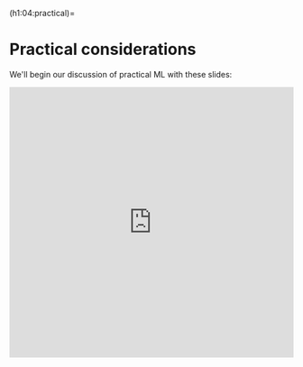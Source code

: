 (h1:04:practical)=
# Practical considerations

We'll begin our discussion of practical ML with these slides:

<iframe src="https://docs.google.com/presentation/d/e/2PACX-1vRQa3o7iVFERY5UdsSr0Yo0BVPY9hJv05zYtTV8uXHm5T4F2AnFc2rK3iUVDOfsZuj91MSQOudXjjUu/embed?start=false&loop=false&delayms=3000" frameborder="0" width="100%" height="480" allowfullscreen="true" mozallowfullscreen="true" webkitallowfullscreen="true"></iframe>

